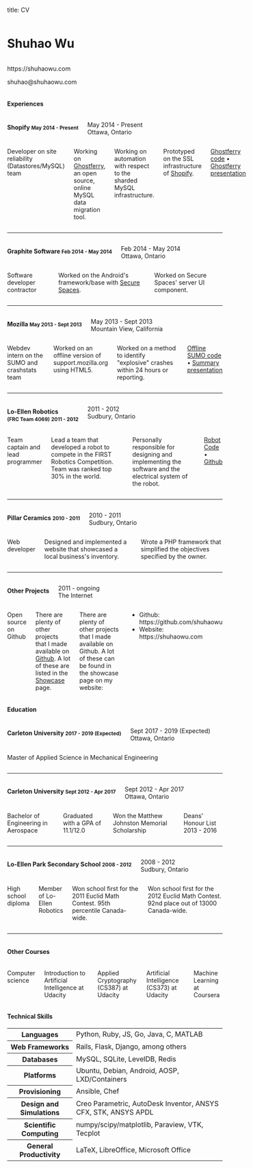 title: CV

<div class="row cv-title-print print-only">
  <div class="large-8 columns">
    <h1 class="light-weight" id="cvname">
      Shuhao Wu
    </h1>
  </div>
  <div class="large-4 columns">
    <div id="cvinfo">
      <p>
        https://shuhaowu.com
      </p>
      <p>
        shuhao@shuhaowu.com
      </p>
    </div>
  </div>
</div>

<h4 class="section-title">Experiences</h4>

<div class="row cv">
  <div class="large-4 columns">
    <h4>Shopify <small>May 2014 - Present</small></h4>
    <p>May 2014 - Present <br /> Ottawa, Ontario</p>
  </div>
  <div class="large-8 columns">
    <p>Developer on site reliability (Datastores/MySQL) team</p>
    <p>Working on <a href="https://github.com/Shopify/ghostferry">Ghostferry</a>, an open source, online MySQL data migration tool.</p>
    <p>Working on automation with respect to the sharded MySQL infrastructure.</p>
    <p>Prototyped on the SSL infrastructure of <a href="https://shopify.com">Shopify</a>.</p>
    <p class="hide-on-print"><a href="https://github.com/Shopify/ghostferry">Ghostferry code</a>
      &#8226;
    <a href="https://www.percona.com/live/18/sessions/ghostferry-the-swiss-army-knife-of-live-data-migrations-with-minimum-downtime">Ghostferry presentation</a></p>
  </div>
</div>

<hr />

<div class="row cv">
  <div class="large-4 columns">
    <h4>Graphite Software <small>Feb 2014 - May 2014</small></h4>
    <p>Feb 2014 - May 2014 <br /> Ottawa, Ontario</p>
  </div>
  <div class="large-8 columns">
    <p>Software developer contractor</p>
    <p>Worked on the Android's framework/base with
       <a href="http://www.securespaces.com/">Secure Spaces</a>.
    </p>
    <p>Worked on Secure Spaces' server UI component.</p>
  </div>
</div>

<hr />

<div class="row cv">
  <div class="large-4 columns">
    <h4>Mozilla <small>May 2013 - Sept 2013</small></h4>
    <p>May 2013 - Sept 2013 <br /> Mountain View, California</p>
  </div>
  <div class="large-8 columns">
    <p>Webdev intern on the SUMO and crashstats team</p>
    <p>Worked on an offline version of support.mozilla.org using HTML5.</p>
    <p>Worked on a method to identify "explosive" crashes within 24 hours or reporting.</p>
    <p class="hide-on-print"><a href="https://github.com/mozilla/osumo">Offline SUMO code</a>
      &#8226;
    <a href="https://air.mozilla.org/intern-presentation-wu/">Summary presentation</a></p>
  </div>
</div>

<hr />

<div class="row cv">
  <div class="large-4 columns">
    <h4>Lo-Ellen Robotics <br class="print-only" /><small class="show">(FRC Team 4069)</small> <small>2011 - 2012</small></h4>
    <p>2011 - 2012 <br /> Sudbury, Ontario</p>
  </div>
  <div class="large-8 columns">
    <p>Team captain and lead programmer</p>
    <p>Lead a team that developed a robot to compete in the FIRST Robotics Competition. Team was ranked top 30% in the world.</p>
    <p>Personally responsible for designing and implementing the software and the electrical system of the robot.</p>
    <p class="hide-on-print"><a href="https://github.com/FRCTeam4069/RobotCode2012">Robot Code</a>
        &#8226;
        <a href="https://github.com/FRCTeam4069">Github</a></p>
  </div>
</div>

<hr />

<div class="row cv">
  <div class="large-4 columns">
    <h4>Pillar Ceramics <small>2010 - 2011</small></h4>
    <p>2010 - 2011 <br /> Sudbury, Ontario</p>
  </div>
  <div class="large-8 columns">
    <p>Web developer</p>
    <p>Designed and implemented a website that showcased a local business's inventory.</p>
    <p>Wrote a PHP framework that simplified the objectives specified by the owner.</p>
  </div>
</div>

<hr />

<div class="row cv separate">
  <div class="large-4 columns">
    <h4>Other Projects</h4>
    <p>2011 - ongoing <br /> The Internet</p>
  </div>
  <div class="large-8 columns">
    <p>Open source on Github</p>
    <p class="hide-on-print">There are plenty of other projects that I made available on <a href="https://github.com/shuhaowu">Github</a>. A lot of these
      are listed in the <a href="/showcase">Showcase</a> page.</p>
    <p class="print-only">
      There are plenty of other projects that I made available on Github. A
      lot of these can be found in the showcase page on my website:
    </p>
    <ul class="print-only">
      <li>Github: https://github.com/shuhaowu</li>
      <li>Website: https://shuhaowu.com</li>
    </ul>
  </div>
</div>

<h4 class="section-title">Education</h4>

<div class="row cv">
  <div class="large-4 columns">
    <h4>Carleton University <small>2017 - 2019 (Expected)</small></h4>
    <p>Sept 2017 - 2019 (Expected) <br /> Ottawa, Ontario</p>
  </div>
  <div class="large-8 columns">
    <p>Master of Applied Science in Mechanical Engineering</p>
  </div>
</div>

<hr />

<div class="row cv">
  <div class="large-4 columns">
    <h4>Carleton University <small>Sept 2012 - Apr 2017</small></h4>
    <p>Sept 2012 - Apr 2017 <br /> Ottawa, Ontario</p>
  </div>
  <div class="large-8 columns">
    <p>Bachelor of Engineering in Aerospace</p>
    <p>Graduated with a GPA of 11.1/12.0</p>
    <p>Won the Matthew Johnston Memorial Scholarship</p>
    <p>Deans' Honour List 2013 - 2016</p>
  </div>
</div>

<hr />

<div class="row cv">
  <div class="large-4 columns">
    <h4>Lo-Ellen Park Secondary School <small>2008 - 2012</small></h4>
    <p>2008 - 2012 <br /> Sudbury, Ontario</p>
  </div>
  <div class="large-8 columns">
    <p>High school diploma</p>
    <p>Member of Lo-Ellen Robotics</p>
    <p>Won school first for the 2011 Euclid Math Contest. <span data-tooltip class="has-tip" title="Scored 75/100">95th percentile</span> Canada-wide.</p>
    <p>Won school first for the 2012 Euclid Math Contest. <span data-tooltip class="has-tip" title="Scored 82/100">92nd place out of 13000</span> Canada-wide.</p>
  </div>
</div>

<hr />

<div class="row cv separate">
  <div class="large-4 columns">
    <h4>Other Courses</h4>
  </div>
  <div class="large-8 columns">
    <p>Computer science</p>
    <p>Introduction to Artificial Intelligence at Udacity</p>
    <p>Applied Cryptography (CS387) at Udacity</p>
    <p>Artificial Intelligence (CS373) at Udacity</p>
    <p>Machine Learning at Coursera</p>
  </div>
</div>

<h4 class="section-title">Technical Skills</h4>
<table class="cv">
  <tbody>
    <tr>
      <th>Languages</th>
      <td>Python, Ruby, JS, Go, Java, C, MATLAB</td>
    </tr>
    <tr>
      <th>Web Frameworks</th>
      <td>Rails, Flask, Django, among others</td>
    </tr>
    <tr>
      <th>Databases</th>
      <td>MySQL, SQLite, LevelDB, Redis</td>
    </tr>
    <tr>
      <th>Platforms</th>
      <td>Ubuntu, Debian, Android, AOSP, LXD/Containers</td>
    </tr>
    <tr>
      <th>Provisioning</th>
      <td>Ansible, Chef</td>
    </tr>
    <tr>
      <th>Design and Simulations</th>
      <td>Creo Parametric, AutoDesk Inventor, ANSYS CFX, STK, ANSYS APDL</td>
    </tr>
    <tr>
      <th>Scientific Computing</th>
      <td>numpy/scipy/matplotlib, Paraview, VTK, Tecplot</td>
    </tr>
    <tr>
      <th>General Productivity</th>
      <td>LaTeX, LibreOffice, Microsoft Office</td>
    </tr>
  </tbody>
</table>

<script>
var r = Math.random();
if (r < 0.3 && atob) {
  document.getElementById("aero").innerHTML = atob("IGluIEFlcm9zcGFjZQ==");
}
</script>
